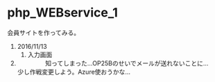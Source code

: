 # php_WEBservice_1
会員サイトを作ってみる。  
  
1. 2016/11/13
    1. 入力画面
2. 　　
　　 
知ってしまった…OP25Bのせいでメールが送れないことに…  
少し作戦変更しよう。Azure使おうかな…
